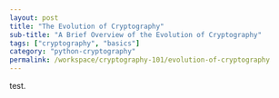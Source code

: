 ```yaml
---
layout: post
title: "The Evolution of Cryptography"
sub-title: "A Brief Overview of the Evolution of Cryptography"
tags: ["cryptography", "basics"]
category: "python-cryptography"
permalink: /workspace/cryptography-101/evolution-of-cryptography
---
```


test.